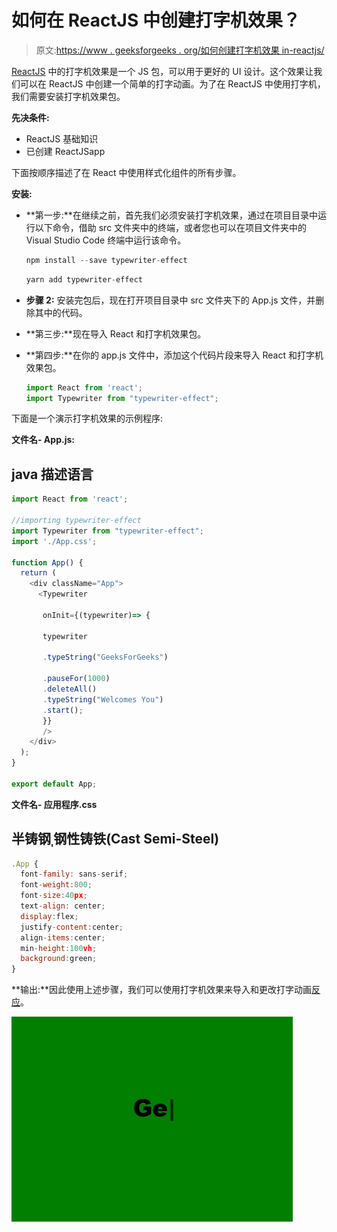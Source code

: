 # 如何在 ReactJS 中创建打字机效果？

> 原文:[https://www . geeksforgeeks . org/如何创建打字机效果 in-reactjs/](https://www.geeksforgeeks.org/how-to-create-typewriter-effect-in-reactjs/)

[ReactJS](https://www.geeksforgeeks.org/reactjs/) 中的打字机效果是一个 JS 包，可以用于更好的 UI 设计。这个效果让我们可以在 ReactJS 中创建一个简单的打字动画。为了在 ReactJS 中使用打字机，我们需要安装打字机效果包。

**先决条件:**

*   ReactJS 基础知识
*   已创建 ReactJSapp

下面按顺序描述了在 React 中使用样式化组件的所有步骤。

**安装:**

*   **第一步:**在继续之前，首先我们必须安装打字机效果，通过在项目目录中运行以下命令，借助 src 文件夹中的终端，或者您也可以在项目文件夹中的 Visual Studio Code 终端中运行该命令。

    ```jsx
    npm install --save typewriter-effect
    ```

    ```jsx
    yarn add typewriter-effect
    ```

*   **步骤 2:** 安装完包后，现在打开项目目录中 src 文件夹下的 App.js 文件，并删除其中的代码。
*   **第三步:**现在导入 React 和打字机效果包。
*   **第四步:**在你的 app.js 文件中，添加这个代码片段来导入 React 和打字机效果包。

    ```jsx
    import React from 'react';
    import Typewriter from "typewriter-effect";
    ```

下面是一个演示打字机效果的示例程序:

**文件名- App.js:**

## java 描述语言

```jsx
import React from 'react';

//importing typewriter-effect
import Typewriter from "typewriter-effect";
import './App.css';

function App() {
  return (
    <div className="App">
      <Typewriter

       onInit={(typewriter)=> {

       typewriter

       .typeString("GeeksForGeeks")

       .pauseFor(1000)
       .deleteAll()
       .typeString("Welcomes You")
       .start();
       }}
       />
    </div>
  );
}

export default App;
```

**文件名- 应用程序.css**

## 半铸钢ˌ钢性铸铁(Cast Semi-Steel)

```jsx
.App {
  font-family: sans-serif;
  font-weight:800;
  font-size:40px;
  text-align: center;
  display:flex;
  justify-content:center;
  align-items:center;
  min-height:100vh;
  background:green;
}
```

**输出:**因此使用上述步骤，我们可以使用打字机效果来导入和更改打字动画[反应](https://www.geeksforgeeks.org/reactjs/)。

![](img/944e20be540bd4d61127ea21b29a6e9f.png)